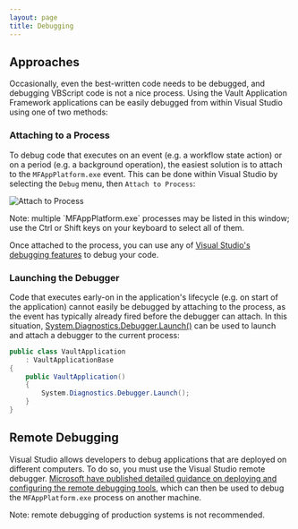 ```yaml
---
layout: page
title: Debugging
---
```


## Approaches

Occasionally, even the best-written code needs to be debugged, and debugging VBScript code is not a nice process.  Using the Vault Application Framework applications can be easily debugged from within Visual Studio using one of two methods:

### Attaching to a Process

To debug code that executes on an event (e.g. a workflow state action) or on a period (e.g. a background operation), the easiest solution is to attach to the `MFAppPlatform.exe` event.  This can be done within Visual Studio by selecting the `Debug` menu, then `Attach to Process`:

![Attach to Process](attach-to-process.png)

<p class="note">Note: multiple `MFAppPlatform.exe` processes may be listed in this window; use the Ctrl or Shift keys on your keyboard to select all of them.</p>

Once attached to the process, you can use any of [Visual Studio's debugging features](https://msdn.microsoft.com/en-us/library/k0k771bt.aspx) to debug your code.

### Launching the Debugger

Code that executes early-on in the application's lifecycle (e.g. on start of the application) cannot easily be debugged by attaching to the process, as the event has typically already fired before the debugger can attach.  In this situation, [System.Diagnostics.Debugger.Launch()](https://msdn.microsoft.com/en-us/library/system.diagnostics.debugger.launch.aspx) can be used to launch and attach a debugger to the current process:

```csharp
public class VaultApplication
	: VaultApplicationBase
{
	public VaultApplication()
	{
		System.Diagnostics.Debugger.Launch();
	}
}
```

## Remote Debugging

Visual Studio allows developers to debug applications that are deployed on different computers.  To do so, you must use the Visual Studio remote debugger.  [Microsoft have published detailed guidance on deploying and configuring the remote debugging tools](https://msdn.microsoft.com/en-us/library/y7f5zaaa.aspx), which can then be used to debug the `MFAppPlatform.exe` process on another machine.

<p class="note">Note: remote debugging of production systems is not recommended.</p>
